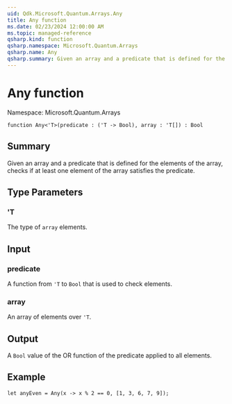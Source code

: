 ```yaml
---
uid: Qdk.Microsoft.Quantum.Arrays.Any
title: Any function
ms.date: 02/23/2024 12:00:00 AM
ms.topic: managed-reference
qsharp.kind: function
qsharp.namespace: Microsoft.Quantum.Arrays
qsharp.name: Any
qsharp.summary: Given an array and a predicate that is defined for the elements of the array, checks if at least one element of the array satisfies the predicate.
---
```


# Any function

Namespace: Microsoft.Quantum.Arrays

```qsharp
function Any<'T>(predicate : ('T -> Bool), array : 'T[]) : Bool
```

## Summary
Given an array and a predicate that is defined
for the elements of the array, checks if at least one element of
the array satisfies the predicate.

## Type Parameters
### 'T
The type of `array` elements.

## Input
### predicate
A function from `'T` to `Bool` that is used to check elements.
### array
An array of elements over `'T`.

## Output
A `Bool` value of the OR function of the predicate applied to all elements.

## Example
```qsharp
let anyEven = Any(x -> x % 2 == 0, [1, 3, 6, 7, 9]);
```
